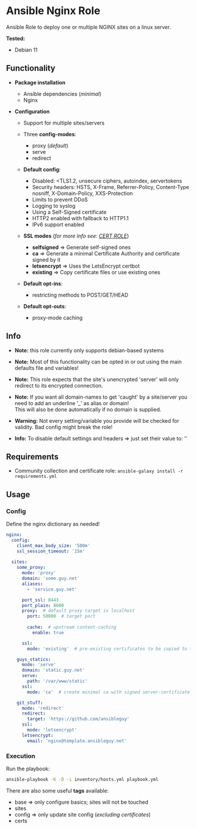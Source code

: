 # Ansible Nginx Role

Ansible Role to deploy one or multiple NGINX sites on a linux server.

**Tested:**
* Debian 11

## Functionality

* **Package installation**
  * Ansible dependencies (_minimal_)
  * Nginx


* **Configuration**
  * Support for multiple sites/servers
  * Three **config-modes**:
    * proxy (_default_)
    * serve
    * redirect


  * **Default config**:
    * Disabled: <TLS1.2, unsecure ciphers, autoindex, servertokens
    * Security headers: HSTS, X-Frame, Referrer-Policy, Content-Type nosniff, X-Domain-Policy, XXS-Protection
    * Limits to prevent DDoS
    * Logging to syslog
    * Using a Self-Signed certificate
    * HTTP2 enabled with fallback to HTTP1.1
    * IPv6 support enabled


  * **SSL modes** (_for more info see: [CERT ROLE](https://github.com/ansibleguy/infra_certs)_)
    * **selfsigned** => Generate self-signed ones
    * **ca** => Generate a minimal Certificate Authority and certificate signed by it
    * **letsencrypt** => Uses the LetsEncrypt certbot
    * **existing** => Copy certificate files or use existing ones


  * **Default opt-ins**:
    * restricting methods to POST/GET/HEAD

  * **Default opt-outs**:
    * proxy-mode caching

## Info

* **Note:** this role currently only supports debian-based systems


* **Note:** Most of this functionality can be opted in or out using the main defaults file and variables!


* **Note:** This role expects that the site's unencrypted 'server' will only redirect to its encrypted connection.


* **Note:** If you want all domain-names to get 'caught' by a site/server you need to add an underline '_' as alias or domain!<br>
This will also be done automatically if no domain is supplied.


* **Warning:** Not every setting/variable you provide will be checked for validity. Bad config might break the role!


* **Info:** To disable default settings and headers => just set their value to: ''

## Requirements

* Community collection and certificate role: ```ansible-galaxy install -r requirements.yml```


## Usage

### Config

Define the nginx dictionary as needed!

```yaml
nginx:
  config:
    client_max_body_size: '500m'
    ssl_session_timeout: '15m'
  
  sites:
    some_proxy:
      mode: 'proxy'
      domain: 'some.guy.net'
      aliases:
        - 'service.guy.net'

      port_ssl: 8443
      port_plain: 8080
      proxy:  # default proxy-target is localhost
        port: 50000  # target port
        
        cache:  # upstream content-caching
          enable: true

      ssl:
        mode: 'existing'  # pre-existing certificates to be copied to the target server

    guys_statics:
      mode: 'serve'
      domain: 'static.guy.net'
      serve:
        path: '/var/www/static'
      ssl:
        mode: 'ca'  # create minimal ca with signed server-certificate

    git_stuff:
      mode: 'redirect'
      redirect:
        target: 'https://github.com/ansibleguy'
      ssl:
        mode: 'letsencrypt'
      letsencrypt:
        email: 'nginx@template.ansibleguy.net'

```

### Execution

Run the playbook:
```bash
ansible-playbook -K -D -i inventory/hosts.yml playbook.yml
```

There are also some useful **tags** available:
* base => only configure basics; sites will not be touched
* sites
* config => only update site config (_excluding certificates_)
* certs
